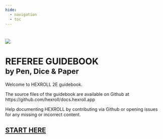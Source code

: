 ```yaml
---
hide:
  - navigation
  - toc
---
```


#

<div id="banner">
<a href="https://hexroll.app" style="display:block">
<img src="/images/hexroll2e.svg"/>
</a>

<h1> REFEREE GUIDEBOOK <br/> <small> by Pen, Dice & Paper </small> </h1>

<p>
Welcome to HEXROLL 2E guidebook.
</p>

<p>
The source files of the guidebook are available on Github at https://github.com/hexroll/docs.hexroll.app
</p>

<p>
Help documenting HEXROLL by contributing via Github or opening issues for any missing or incorrect content.
</p>

<h2> <a href="/getting-started"> START HERE </a> </h2>

</div>
